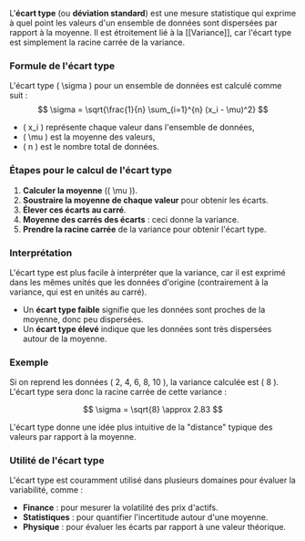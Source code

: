 L'**écart type** (ou **déviation standard**) est une mesure statistique qui exprime à quel point les valeurs d'un ensemble de données sont dispersées par rapport à la moyenne. Il est étroitement lié à la [[Variance]], car l'écart type est simplement la racine carrée de la variance.

### Formule de l'écart type
L'écart type \( \sigma \) pour un ensemble de données est calculé comme suit :
$$
\sigma = \sqrt{\frac{1}{n} \sum_{i=1}^{n} (x_i - \mu)^2}
$$
- \( x_i \) représente chaque valeur dans l'ensemble de données,
- \( \mu \) est la moyenne des valeurs,
- \( n \) est le nombre total de données.

### Étapes pour le calcul de l'écart type
1. **Calculer la moyenne** (\( \mu \)).
2. **Soustraire la moyenne de chaque valeur** pour obtenir les écarts.
3. **Élever ces écarts au carré**.
4. **Moyenne des carrés des écarts** : ceci donne la variance.
5. **Prendre la racine carrée** de la variance pour obtenir l'écart type.

### Interprétation
L'écart type est plus facile à interpréter que la variance, car il est exprimé dans les mêmes unités que les données d'origine (contrairement à la variance, qui est en unités au carré).

- Un **écart type faible** signifie que les données sont proches de la moyenne, donc peu dispersées.
- Un **écart type élevé** indique que les données sont très dispersées autour de la moyenne.

### Exemple
Si on reprend les données \( 2, 4, 6, 8, 10 \), la variance calculée est \( 8 \). L'écart type sera donc la racine carrée de cette variance :

$$
\sigma = \sqrt{8} \approx 2.83
$$


L'écart type donne une idée plus intuitive de la "distance" typique des valeurs par rapport à la moyenne.

### Utilité de l'écart type
L'écart type est couramment utilisé dans plusieurs domaines pour évaluer la variabilité, comme :
- **Finance** : pour mesurer la volatilité des prix d'actifs.
- **Statistiques** : pour quantifier l'incertitude autour d'une moyenne.
- **Physique** : pour évaluer les écarts par rapport à une valeur théorique.